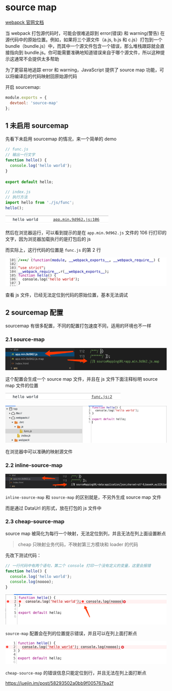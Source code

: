# source map

[webapck 官网文档](https://webpack.docschina.org/configuration/devtool/#devtool)

当 webpack 打包源代码时，可能会很难追踪到 error(错误) 和 warning(警告) 在源代码中的原始位置。例如，如果将三个源文件（a.js, b.js 和 c.js）打包到一个 bundle（bundle.js）中，而其中一个源文件包含一个错误，那么堆栈跟踪就会直接指向到 bundle.js。你可能需要准确地知道错误来自于哪个源文件，所以这种提示这通常不会提供太多帮助

为了更容易地追踪 error 和 warning，JavaScript 提供了 source map 功能，可以将编译后的代码映射回原始源代码

开启 sourcemap:

```javascript
module.exports = {
  devtool: 'source-map'
};
```

## 1 未启用 sourcemap

先看下未启用 sourcemap 的情况，来一个简单的 demo

```javascript
// func.js
// 输出一行文字
function hello() {
  console.log('hello world');
}

export default hello;
```

```javascript
// index.js
// 执行方法
import hello from './js/func';
hello();
```

![](../pic/6-sourcemap_20200528165114.png)

然后在浏览器运行，可以看到提示的是在 `app.min.9d962.js` 文件的 106 行打印的文字，因为浏览器加载执行的是打包后的 js

而实际上，这行代码的位置是 `func.js` 的第 2 行

![](../pic/6-sourcemap_20200528165327.png)

查看 js 文件，已经无法定位到代码的原始位置，基本无法调试

## 2 sourcemap 配置

sourcemap 有很多配置，不同的配置打包速度不同，适用的环境也不一样

### 2.1 source-map

![](../pic/6-sourcemap_20200528173354.png)

这个配置会生成一个 source map 文件，并且在 js 文件下面注释标明 source map 文件的位置

![](../pic/6-sourcemap_20200528171359.png)

![](../pic/6-sourcemap_20200528173259.png)

在浏览器中可以准确的映射源文件

### 2.2 inline-source-map

![](../pic/6-sourcemap_20200528174131.png)

`inline-source-map` 和 `source-map` 的区别就是，不另外生成 source map 文件

而是通过 DataUrl 的形式，放在打包的 js 文件中

### 2.3 cheap-source-map

source map 被简化为每行一个映射，无法定位到列，并且无法在列上面设置断点

> cheap 只映射业务代码，不映射第三方模块和 loader 的代码

先改下测试代码：

```javascript
// 一行代码中有两个语句，第二个 console 打印一个没有定义的变量，这里会报错
function hello() {
  console.log('hello world');
  console.log(noooo);
}
```

![](../pic/6-sourcemap_20200528181807.png)

`source-map` 配置会在列的位置提示错误，并且可以在列上面打断点

![](../pic/6-sourcemap_20200528182128.png)

`cheap-source-map` 的错误信息只能定位到行，并且无法在列上面打断点

https://juejin.im/post/58293502a0bb9f005767ba2f
